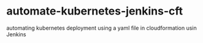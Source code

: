 # automate-kubernetes-jenkins-cft
automating kubernetes deployment using a yaml file in cloudformation usin Jenkins
